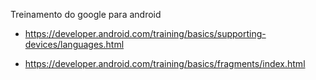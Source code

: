 Treinamento do google para android

- https://developer.android.com/training/basics/supporting-devices/languages.html

- https://developer.android.com/training/basics/fragments/index.html